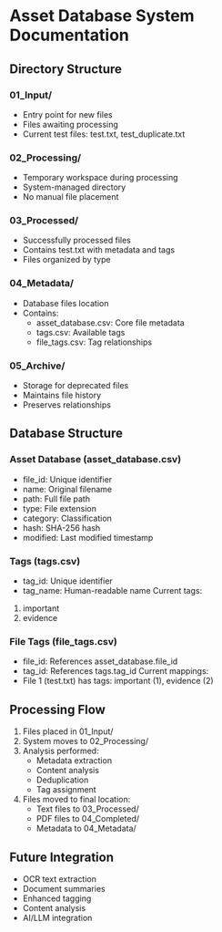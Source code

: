 # Asset Database System Documentation

## Directory Structure

### 01_Input/
- Entry point for new files
- Files awaiting processing
- Current test files: test.txt, test_duplicate.txt

### 02_Processing/
- Temporary workspace during processing
- System-managed directory
- No manual file placement

### 03_Processed/
- Successfully processed files
- Contains test.txt with metadata and tags
- Files organized by type

### 04_Metadata/
- Database files location
- Contains:
  - asset_database.csv: Core file metadata
  - tags.csv: Available tags
  - file_tags.csv: Tag relationships

### 05_Archive/
- Storage for deprecated files
- Maintains file history
- Preserves relationships

## Database Structure

### Asset Database (asset_database.csv)
- file_id: Unique identifier
- name: Original filename
- path: Full file path
- type: File extension
- category: Classification
- hash: SHA-256 hash
- modified: Last modified timestamp

### Tags (tags.csv)
- tag_id: Unique identifier
- tag_name: Human-readable name
Current tags:
1. important
2. evidence

### File Tags (file_tags.csv)
- file_id: References asset_database.file_id
- tag_id: References tags.tag_id
Current mappings:
- File 1 (test.txt) has tags: important (1), evidence (2)

## Processing Flow
1. Files placed in 01_Input/
2. System moves to 02_Processing/
3. Analysis performed:
   - Metadata extraction
   - Content analysis
   - Deduplication
   - Tag assignment
4. Files moved to final location:
   - Text files to 03_Processed/
   - PDF files to 04_Completed/
   - Metadata to 04_Metadata/

## Future Integration
- OCR text extraction
- Document summaries
- Enhanced tagging
- Content analysis
- AI/LLM integration
